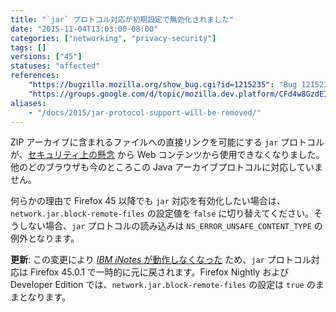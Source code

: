 ```yaml
---
title: "`jar` プロトコル対応が初期設定で無効化されました"
date: "2015-11-04T13:03:00-08:00"
categories: ["networking", "privacy-security"]
tags: []
versions: ["45"]
statuses: "affected"
references:
    "https://bugzilla.mozilla.org/show_bug.cgi?id=1215235": "Bug 1215235 - Drop support for jar: URIs by default"
    "https://groups.google.com/d/topic/mozilla.dev.platform/CFd4w8GzdEI/discussion": "Intent to unship: jar: URIs from content"
aliases:
    - "/docs/2015/jar-protocol-support-will-be-removed/"
---
```

ZIP アーカイブに含まれるファイルへの直接リンクを可能にする `jar` プロトコルが、[セキュリティ上の懸念](https://developer.mozilla.org/ja/docs/Mozilla/Security/Security_and_the_jar_protocol) から Web コンテンツから使用できなくなりました。他のどのブラウザも今のところこの Java アーカイブプロトコルに対応していません。

何らかの理由で Firefox 45 以降でも `jar` 対応を有効化したい場合は、`network.jar.block-remote-files` の設定値を `false` に切り替えてください。そうしない場合、`jar` プロトコルの読み込みは `NS_ERROR_UNSAFE_CONTENT_TYPE` の例外となります。

**更新**: この変更により [*IBM iNotes* が動作しなくなった](https://bugzilla.mozilla.org/show_bug.cgi?id=1255139) ため、`jar` プロトコル対応は Firefox 45.0.1 で一時的に元に戻されます。Firefox Nightly および Developer Edition では、`network.jar.block-remote-files` の設定は `true` のままとなります。
